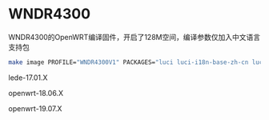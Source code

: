 # WNDR4300
WNDR4300的OpenWRT编译固件，开启了128M空间，编译参数仅加入中文语言支持包
```bash
make image PROFILE="WNDR4300V1" PACKAGES="luci luci-i18n-base-zh-cn luci-i18n-firewall-zh-cn"
```
lede-17.01.X

openwrt-18.06.X

openwrt-19.07.X

